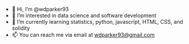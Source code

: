 - 👋 Hi, I’m @wdparker93
- 👀 I’m interested in data science and software development
- 🌱 I’m currently learning statistics, python, javascript, HTML, CSS, and solidity
- 📫 You can reach me via email at wdparker93@gmail.com
